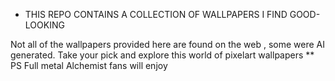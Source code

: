 * THIS REPO CONTAINS A COLLECTION OF WALLPAPERS I FIND GOOD-LOOKING

Not all of the wallpapers provided here are found on the web , some were AI generated. Take your pick and explore this world of pixelart wallpapers
** PS Full metal Alchemist fans will enjoy
